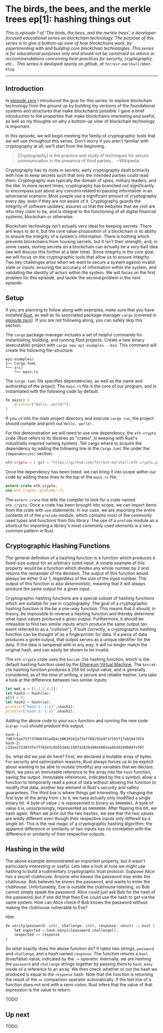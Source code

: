 # The birds, the bees, and the merkle trees ep[1]: hashing things out

*This is episode 1 of 'The birds, the bees, and the merkle trees',
a developer-focused educational series on blockchain technology.
The purpose of this series is to give a bottom-up view of how blockchians
work, by experimenting with and building core blockchain technologies.
This series is for educational purposes only and should not be construed
as adivce or reccommendations concerning best-practices for security,
cryptography, etc... This series is devloped openly on github,
at `forrest-marshall/bbmt-blog`.*

---

## Introduction

In [episode zero](./episode-0.md) I introduced the goal for this series:
to explore blockchain technology from the ground up by building toy versions of
the foundational systems and structures that make blockchains possible.  I
gave a brief introduction to the properties that make blockchains interesting and
useful, as well as my thoughts on why a bottom-up view of blockchain technology
is important.

In this episode, we will begin meeting the family of cryptographic tools that we will
use throughout this series.  Don't worry if you aren't familiar with cryptography
at all; we'll start from the beginning.

> [Cryptography] is the practice and study of techniques for secure communication
> in the presence of third parties... --Wikipedia

Cryptography has its roots in secrets; early cryptography dealt primarily with
how to keep secrets such that only the intended parties could read them.  Cryptography
was typically the domain of spies, military leaders, and the like.  In more recent
times, cryptography has branched out significantly to encompass just about any
concern related to passing information in an adversarial scenario.  Most poeple use
a significant amount of cryptography every day, even if they are not aware of it.
Cryptography guards the integrity of software updates, assures us that the websites
that we visit are who they claim to be, and is integral to the functioning of
all digital financial systems, blockchain or otherwise.

Blockchain technology isn't actually very ideal for keeping secrets.  There are ways
to do it, but the core value-proposition of a blockchain is its ability to ensure
the integrity of a system's information.  There is nothing which prevents blockchains
from housing secrets, but it isn't their strength, and, in some cases, storing secrets
on a blockchain can actually be a *very* bad idea (we will discuss this further at
a later time).  Since integrity is the core goal, we will focus on
the cryptographic tools that allow us to ensure integrity.  Two key challenges arise
when we want to secure a system against invalid state or inputs: ensuring the
accuracy of information within the system, and validating the identity of actors within
the system.  We will focus on the first problem for this episode, and tackle the second
problem in the next episode.


## Setup

If you are planning to follow along with examples, make sure that you have installed
[Rust](https://www.rust-lang.org/en-US/), as well as its associated package-manager
`cargo` (covered in [episode zero](./episode-0.md)).  If you are not following along,
you can safely skip this section.

The `cargo` package-manager includes a set of helpful commands for instantiating,
building, and running Rust projects.  Create a new binary (executable) project
with `cargo new ep1-examples --bin`.  This command will create the following
file-structure:

```
ep1-examples/
├── Cargo.toml
└── src/
    └── main.rs
```

The `Cargo.toml` file specifies dependencies, as well as the name and authorship
of the project.  The `main.rs` file is the core of our program, and is instantiated
with the following code by default:

```rust
fn main() {
    println!("Hello, world!");
}
```

If you `cd` into the main project directory and execute `cargo run`, the project
should compile and print out `Hello, world!`.

For this demonstration we will need to use one dependency, the `eth-crypto` crate
(Rust refers to its libraries as "crates", in keeping with Rust's industrially
inspired naming system).  Tell cargo where to acquire the dependency by adding the
following line to the `Cargo.toml` file under the `[dependencies]` section:

```toml
eth-crypto = { git = "https://github.com/forrest-marshall/eth-crypto.git" }
```

Once the dependency has been listed, we can bring it into scope within our code
by adding these lines to the top of the `main.rs` file:

```rust
extern crate eth_crypto;
use eth_crypto::prelude::*;
```

The `extern crate` line tells the compiler to look for a crate named `eth_crypto`.
Once a crate has been brought into scope, we can import items from the crate
with `use` statements.  In our case, we are importing the entire contents of
of the `prelude` module, which contains most of the commonly used types and
functions from this library.  The use of a `prelude` module as a shortcut for
importing a library's most commonly used elements is a very common pattern in
Rust.


## Cryptographic Hashing Functions

The general definition of a hashing function is a function which produces a
fixed-size output for an arbitrary sized input.  A simple example of this
property would be a function which divides any whole number by 2 and returns
the remainder of the devision.  The output of this function would always
be either 0 or 1, regardless of the size of the input number.  The output
of this function is also *deterministic*, meaning that it will always produce
the same output for a given input.

Cryptographic hashing functions are a special subset of hashing functions
which are suitable for use in cryptography.  The goal of a cryptographic
hashing function is the be a one-way function.  This means that it should,
in theory, be impossible to reverse a hashing function and thereby determine what
input values produced a given output.  Furthermore, it should be infeasible
to find two similar inputs which produce the same output (an event referred
to as a "collision").  If built correctly, a cryptographic hashing function
can be thought of as a fingerprinter for data.  If a piece of data produces
a given output, that output serves as a unique identifier for the data.  If
the data is tampered with in any way, it will no longer match the original
hash, and can easily be shown to be invalid.

The `eth-crypto` crate uses the `keccak-256` hashing function, which is the
default hashing function used by the
[Ethereum Virtual Machine](https://en.wikipedia.org/wiki/Ethereum#Ethereum_Virtual_Machine).
The `keccak-256` hashing function produces a 256 bit output value, and
is generally considered, as of the time of writing, a secure and reliable
hasher.  Lets take a look at the difference between two similar inputs:

```rust
let mut a = [1,2,3,4,5];
let hash1 = hash(&a);
a[0] = 0;
let hash2 = hash(&a);
println!("hash-1: {:x}",&hash1);
println!("hash-2: {:x}",&hash2);
```

Adding the above code to your `main` function and running the new code
(`cargo run`) should produce this output:

```
hash-1: 7d87c5ea75f7378bb701e404c50639161af3eff66293e9f375b5f17eb50476f4
hash-2: c23ee272307dfe7f763e5c0e5534dc158fa262bdd0e5801ea863024db84fe507
```

So, what did we just do here?  First, we declared a mutable array of bytes.
For security and optimization reasons, Rust always forces us to be explicit
about wanting to be able to mutate (modify) any variables that we declare.
Next, we pass an immutable reference to the array into the `hash` function, saving the
output.  Immutable references, indicated by the `&` symbol, allow a function to
temporarily read a piece of data without allowing the function
to modify that data, another key element in Rust's security and safety guarantees.
The third line is where things get interesting.  By changing the first byte of the
array from `1` to `0`, we have actually only modified a single binary bit.
A byte of value `1` is represented in binary as `00000001`.  A byte of
value `0` is, unsurprisingly, represented as `00000000`.  After flipping
this bit, we hash again.  When we print out the two hashes,
we see that the two values are wildly different even though their
respective inputs only differed by a single bit.  This is the real
magic of a cryptographic hashing algorithm; the apparent difference
or similarity of two inputs has no correlation with the difference
or similarity of their respective outputs.


## Hashing in the wild

The above example demonstrated an important property, but it wasn't particularly
interesting or useful.  Lets take a look at how we might use hashing to build
a rudimentary cryptographic trust protocol.  Suppose Alice has a secret clubhouse.
Anyone who knows the password may enter the clubhouse.  Bob believes he knows the
password, and wants to enter the clubhouse.  Unfortunately, Eve is outside the clubhouse
listening, so Bob cannot simply speak the password.  Alice could just ask Bob
for the hash of the password, but if she did that then Eve could use the
hash to get via the same system.  How can Alice check if Bob knows the password without
making the clubhouse vulnerable to Eve?

Hint:

```rust
fn verify(password: &str, challenge: &str, response: &Hash) -> bool {
    let expected = hash_many(&[password,challenge]);
    &expected == response
}
```

So what exactly does the above function do?  It takes two strings, `password` and
`challenge`, and a hash named `response`.  The function returns a `bool` (true/false)
value, indicated by the `->` operator.  Internally, we are hashing the `password`
and `challenge` strings together by passing them to `hash_many` inside of a reference
to an array.  We then check whether or not the hash we produced is equal to the
`response` hash.  Note that the function is returning the result of the `==` comparison
operator automatically.  If the last line of a function does not end with a semi-colon,
Rust infers that the value of that expression is the value to return.

TODO

## Up next

TODO
